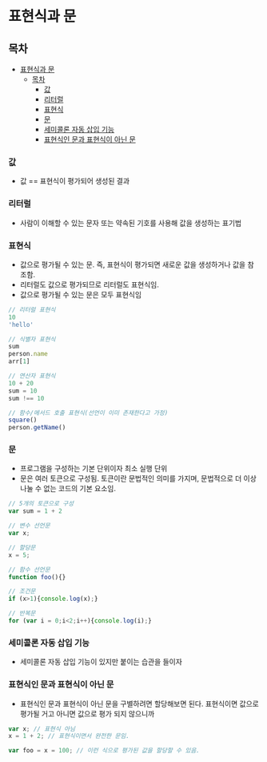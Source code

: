 # 표현식과 문
## 목차
- [표현식과 문](#표현식과-문)
  - [목차](#목차)
    - [값](#값)
    - [리터럴](#리터럴)
    - [표현식](#표현식)
    - [문](#문)
    - [세미콜론 자동 삽입 기능](#세미콜론-자동-삽입-기능)
    - [표현식인 문과 표현식이 아닌 문](#표현식인-문과-표현식이-아닌-문)
### 값
- 값 == 표현식이 평가되어 생성된 결과
### 리터럴
- 사람이 이해할 수 있는 문자 또는 약속된 기호를 사용해 값을 생성하는 표기법
### 표현식
- 값으로 평가될 수 있는 문. 즉, 표현식이 평가되면 새로운 값을 생성하거나 값을 참조함.
- 리터럴도 값으로 평가되므로 리터럴도 표현식임.
- 값으로 평가될 수 있는 문은 모두 표현식임
```javascript
// 리터럴 표현식
10
'hello'

// 식별자 표현식
sum
person.name
arr[1]

// 연산자 표현식
10 + 20
sum = 10
sum !== 10

// 함수/메서드 호출 표현식(선언이 이미 존재한다고 가정)
square()
person.getName()
```

### 문
- 프로그램을 구성하는 기본 단위이자 최소 실행 단위
- 문은 여러 토큰으로 구성됨. 토큰이란 문법적인 의미를 가지며, 문법적으로 더 이상 나눌 수 없는 코드의 기본 요소임.
```javascript
// 5개의 토큰으로 구성
var sum = 1 + 2
```
```javascript
// 변수 선언문
var x;

// 할당문
x = 5;

// 함수 선언문
function foo(){}

// 조건문
if (x>1){console.log(x);}

// 반복문
for (var i = 0;i<2;i++){console.log(i);}
```
### 세미콜론 자동 삽입 기능
- 세미콜론 자동 삽입 기능이 있지만 붙이는 습관을 들이자

### 표현식인 문과 표현식이 아닌 문
- 표현식인 문과 표현식이 아닌 문을 구별하려면 할당해보면 된다. 표현식이면 값으로 평가될 거고 아니면 값으로 평가 되지 않으니까
```javascript
var x; // 표현식 아님
x = 1 + 2; // 표현식이면서 완전한 문임.

var foo = x = 100; // 이런 식으로 평가된 값을 할당할 수 있음.
```